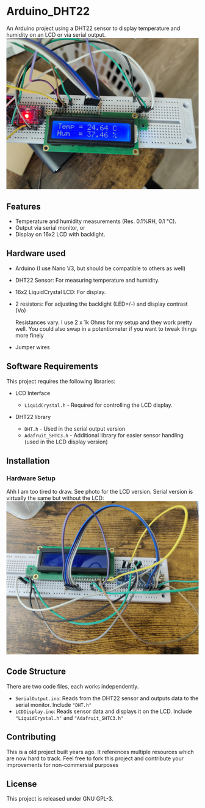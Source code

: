 # Arduino_DHT22
An Arduino project using a DHT22 sensor to display temperature and humidity on an LCD or via serial output.
![Overview](img/Overview.jpg)
## Features
- Temperature and humidity measurements (Res. 0.1%RH, 0.1 &deg;C).
- Output via serial monitor, or
- Display on 16x2 LCD with backlight.

## Hardware used
- Arduino (I use Nano V3, but should be compatible to others as well)
- DHT22 Sensor: For measuring temperature and humidity.
- 16x2 LiquidCrystal LCD: For display.
- 2 resistors: For adjusting the backlight (LED+/-) and display contrast (Vo)

    Resistances vary. I use 2 x 1k Ohms for my setup and they work pretty well. You could also swap in a potentiometer if you want to tweak things more finely
- Jumper wires

## Software Requirements
This project requires the following libraries:

- LCD Interface
    - `LiquidCrystal.h` - Required for controlling the LCD display.

- DHT22 library
    - `DHT.h` - Used in the serial output version
    - `Adafruit_SHTC3.h` - Additional library for easier sensor handling (used in the LCD display version)

## Installation

### Hardware Setup
Ahh I am too tired to draw. See photo for the LCD version. Serial version is virtually the same but without the LCD:
![My Image](img/Wiring.jpg)

## Code Structure
There are two code files, each works independently.
- `SerialOutput.ino`: Reads from the DHT22 sensor and outputs data to the serial monitor. Include `"DHT.h"`
- `LCDDisplay.ino`:  Reads sensor data and displays it on the LCD. Include `"LiquidCrystal.h"` and `"Adafruit_SHTC3.h"`

## Contributing
This is a old project built years ago. It references multiple resources which are now hard to track. Feel free to fork this project and contribute your improvements for non-commersial purposes

## License
This project is released under GNU GPL-3.
